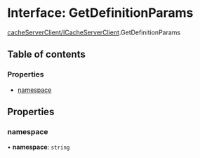 # Interface: GetDefinitionParams

[cacheServerClient/ICacheServerClient](../modules/cacheServerClient_ICacheServerClient.md).GetDefinitionParams

## Table of contents

### Properties

- [namespace](cacheServerClient_ICacheServerClient.GetDefinitionParams.md#namespace)

## Properties

### namespace

• **namespace**: `string`
